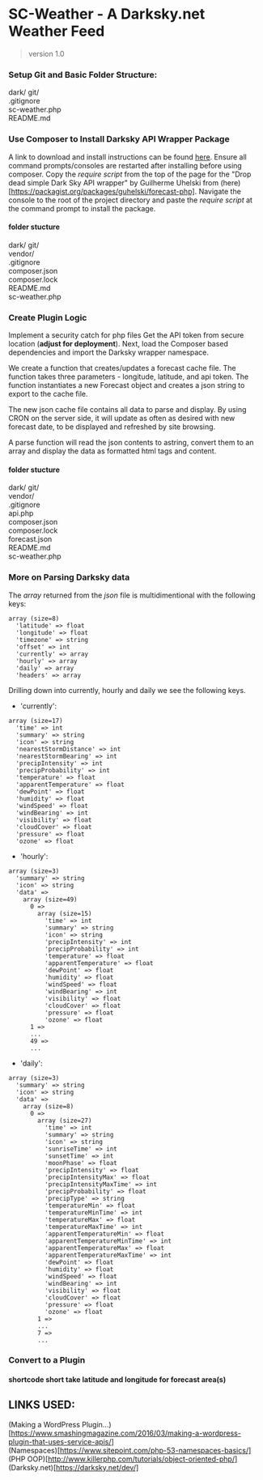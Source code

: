 # SC-Weather - A Darksky.net Weather Feed  
> version 1.0  

### Setup Git and Basic Folder Structure:  
dark/
   git/  
   .gitignore  
   sc-weather.php  
   README.md   

### Use Composer to Install Darksky API Wrapper Package  
A link to download and install instructions can be found [here](https://getcomposer.org/).  Ensure all command prompts/consoles are restarted after installing before using composer.  Copy the *require script* from the top of the page for the "Drop dead simple Dark Sky API wrapper" by Guilherme Uhelski from (here)[https://packagist.org/packages/guhelski/forecast-php]. Navigate the console to the root of the project directory and paste the *require script* at the command prompt to install the package.

#### folder stucture  
dark/
   git/  
   vendor/  
   .gitignore  
   composer.json  
   composer.lock  
   README.md  
   sc-weather.php  

### Create Plugin Logic
Implement a security catch for php files
Get the API token from secure location (**adjust for deployment**).  Next, load the Composer based dependencies and import the Darksky wrapper namespace.  

We create a function that creates/updates a forecast cache file.  The function takes three parameters - longitude, latitude, and api token.  The function instantiates a new Forecast object and creates a json string to export to the cache file.

The new json cache file contains all data to parse and display.  By using CRON on the server side, it will update as often as desired with new forecast date, to be displayed and refreshed by site browsing.

A parse function will read the json contents to astring, convert them to an array and display the data as formatted html tags and content.

#### folder stucture  
dark/
   git/  
   vendor/  
   .gitignore  
   api.php  
   composer.json  
   composer.lock  
   forecast.json  
   README.md  
   sc-weather.php  

### More on Parsing Darksky data
The *array* returned from the *json* file is multidimentional with the following keys:
```code
array (size=8)
  'latitude' => float  
  'longitude' => float  
  'timezone' => string  
  'offset' => int  
  'currently' => array  
  'hourly' => array  
  'daily' => array  
  'headers' => array  
```
Drilling down into currently, hourly and daily we see the following keys.
- 'currently':    
```code
array (size=17)
  'time' => int
  'summary' => string
  'icon' => string
  'nearestStormDistance' => int
  'nearestStormBearing' => int
  'precipIntensity' => int
  'precipProbability' => int
  'temperature' => float
  'apparentTemperature' => float
  'dewPoint' => float
  'humidity' => float
  'windSpeed' => float
  'windBearing' => int
  'visibility' => float
  'cloudCover' => float
  'pressure' => float
  'ozone' => float
```  

- 'hourly':  
```code
array (size=3)
  'summary' => string
  'icon' => string
  'data' =>
    array (size=49)
      0 =>
        array (size=15)
          'time' => int
          'summary' => string
          'icon' => string
          'precipIntensity' => int
          'precipProbability' => int
          'temperature' => float
          'apparentTemperature' => float
          'dewPoint' => float
          'humidity' => float
          'windSpeed' => float
          'windBearing' => int
          'visibility' => float
          'cloudCover' => float
          'pressure' => float
          'ozone' => float
      1 =>
      ...
      49 =>
      ...
```  

- 'daily':  
```code
array (size=3)
  'summary' => string
  'icon' => string
  'data' =>
    array (size=8)
      0 =>
        array (size=27)
          'time' => int
          'summary' => string
          'icon' => string
          'sunriseTime' => int
          'sunsetTime' => int
          'moonPhase' => float
          'precipIntensity' => float
          'precipIntensityMax' => float
          'precipIntensityMaxTime' => int
          'precipProbability' => float
          'precipType' => string
          'temperatureMin' => float
          'temperatureMinTime' => int
          'temperatureMax' => float
          'temperatureMaxTime' => int
          'apparentTemperatureMin' => float
          'apparentTemperatureMinTime' => int
          'apparentTemperatureMax' => float
          'apparentTemperatureMaxTime' => int
          'dewPoint' => float
          'humidity' => float
          'windSpeed' => float
          'windBearing' => int
          'visibility' => float
          'cloudCover' => float
          'pressure' => float
          'ozone' => float
        1 =>
        ...
        7 =>
        ...
```  

### Convert to a Plugin

#### shortcode short take latitude and longitude for forecast area(s)

## LINKS USED:
(Making a WordPress Plugin...)[https://www.smashingmagazine.com/2016/03/making-a-wordpress-plugin-that-uses-service-apis/]  
(Namespaces)[https://www.sitepoint.com/php-53-namespaces-basics/]  
(PHP OOP)[http://www.killerphp.com/tutorials/object-oriented-php/]  
(Darksky.net)[https://darksky.net/dev/]   
